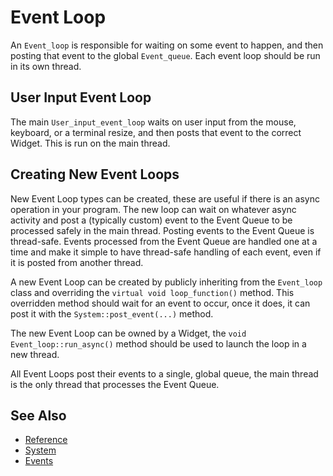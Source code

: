# Event Loop

An `Event_loop` is responsible for waiting on some event to happen, and then
posting that event to the global `Event_queue`. Each event loop should be run in
its own thread.

## User Input Event Loop

The main `User_input_event_loop` waits on user input from the mouse, keyboard,
or a terminal resize, and then posts that event to the correct Widget. This is
run on the main thread.

## Creating New Event Loops

New Event Loop types can be created, these are useful if there is an async
operation in your program. The new loop can wait on whatever async activity and
post a (typically custom) event to the Event Queue to be processed safely in the
main thread. Posting events to the Event Queue is thread-safe. Events processed
from the Event Queue are handled one at a time and make it simple to have
thread-safe handling of each event, even if it is posted from another thread.

A new Event Loop can be created by publicly inheriting from the `Event_loop`
class and overriding the `virtual void loop_function()` method. This overridden
method should wait for an event to occur, once it does, it can post it with the
`System::post_event(...)` method.

The new Event Loop can be owned by a Widget, the `void Event_loop::run_async()`
method should be used to launch the loop in a new thread.

All Event Loops post their events to a single, global queue, the main thread is
the only thread that processes the Event Queue.

## See Also

- [Reference](https://animber-coder.github.io/CaTerm/classox_1_1Event__loop.html)
- [System](system.md)
- [Events](events.md)
